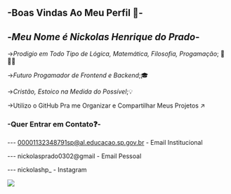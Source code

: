 ## -Boas Vindas Ao Meu Perfil 💚-

-*Meu Nome é Nickolas Henrique do Prado*-
-

->_Prodigio em Todo Tipo de Lógica, Matemática, Filosofia, Progamação_; 🥇🧑‍🎓

->_Futuro Progamador de Frontend e Backend_;🎓

->_Cristão, Estoico na Medida do Possível_;💡

->Utilizo o GitHub Pra me Organizar e Compartilhar Meus Projetos ↗️

### -Quer Entrar em Contato❓-

--- 00001132348791sp@al.educacao.sp.gov.br - Email Institucional

--- nickolasprado0302@gmail - Email Pessoal

--- nickolashp_ - Instagram

![](https://media1.tenor.com/m/4AZOwG7lc8UAAAAC/polnareff-polnareff-jojo.gif)
